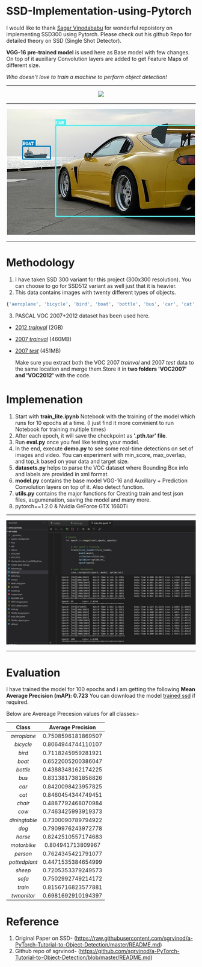 # SSD-Implementation-using-Pytorch

I would like to thank [Sagar Vinodababu](https://github.com/sgrvinod/a-PyTorch-Tutorial-to-Object-Detection) for wonderful repoistory on implementing SSD300 using Pytorch.
Please check out his github Repo for detailed theory on SSD (Single Shot Detector).

**VGG-16 pre-trained model** is used here as Base model with few changes. On top of it auxillary Convolution layers are added to get Feature Maps of different size.

*Who doesn't love to train a machine to perform object detection!*

---

<p align="center">
<img src="./img/demo.gif">
</p>

---

<p align="center">
<img src="./img/001394.jpg">
</p>

---
# Methodology
1) I have taken SSD 300 variant for this project (300x300 resolution). You can choose to go for SSD512 variant as well just that it is heavier.
2) This data contains images with twenty different types of objects.

```python
{'aeroplane', 'bicycle', 'bird', 'boat', 'bottle', 'bus', 'car', 'cat', 'chair', 'cow', 'diningtable', 'dog', 'horse', 'motorbike', 'person', 'pottedplant', 'sheep', 'sofa', 'train', 'tvmonitor'}
```
3) PASCAL VOC 2007+2012 dataset has been used here.
- [2012 _trainval_](http://host.robots.ox.ac.uk/pascal/VOC/voc2012/VOCtrainval_11-May-2012.tar) (2GB)
- [2007 _trainval_](http://host.robots.ox.ac.uk/pascal/VOC/voc2007/VOCtrainval_06-Nov-2007.tar) (460MB)
- [2007 _test_](http://host.robots.ox.ac.uk/pascal/VOC/voc2007/VOCtest_06-Nov-2007.tar) (451MB)

   Make sure you extract both the VOC 2007 _trainval_ and 2007 _test_ data to the same location and merge them.Store it in **two folders 'VOC2007' and 'VOC2012'** with the code.


# Implemenation
1) Start with **train_lite.ipynb** Notebook with the training of the model which runs for 10 epochs at a time. (I just find it more convinient to run Notebook for training multiple times)
2) After each epoch, it will save the checkpoint as **'.pth.tar' file**.
3) Run **eval.py** once you feel like testing your model.
4) In the end, execute **demo.py** to see some real-time detections on set of images and video. You can experiment with min_score, max_overlap, and top_k based on your data and target size.
5) **datasets.py** helps to parse the VOC dataset where Bounding Box info and labels are provided in xml format.
6) **model.py** contains the base model VGG-16 and Auxillary + Prediction Convolution layers on top of it. Also detect function.
7) **utils.py** contains the major functions for Creating train and test json files, augumenation, saving the model and many more. 
8) pytorch==1.2.0 & Nvidia GeForce GTX 1660Ti

---

<p align="center">
<img src="./img/train.jpg">
</p>

---

# Evaluation
I have trained the model for 100 epochs and i am getting the following **Mean Average Precision (mAP): 0.723**
You can download the model [trained ssd](https://drive.google.com/file/d/1pa4KJotMQAg0mBqT_xRD1HTDVdVxkCVW/view?usp=sharing) if required.

Below are Avereage Precesion values for all classes:-

 | Class | Average Precision |
 | :-----: | :------: |
 | _aeroplane_ | 0.7508596181869507 |
 | _bicycle_ | 0.8064944744110107 |  
 | _bird_ | 0.7118245959281921 |     
 | _boat_ | 0.6522005200386047 |     
 | _bottle_ | 0.4388348162174225 |   
 | _bus_ | 0.8313817381858826 |      
 | _car_ | 0.8420098423957825 |      
 | _cat_ | 0.8460454344749451 |
 | _chair_ | 0.4887792468070984 |
 | _cow_ | 0.7463425993919373 |
 | _diningtable_ | 0.7300090789794922 |
 | _dog_ | 0.7909976243972778 |
 | _horse_ | 0.8242510557174683 |
 | _motorbike_ | 0.804941713809967 |
 | _person_ | 0.7624345421791077 |
 | _pottedplant_ | 0.4471535384654999 |
 | _sheep_ | 0.7205353379249573 |
 | _sofa_ | 0.7502992749214172 |
 | _train_ | 0.8156716823577881 |
 | _tvmonitor_ | 0.6981692910194397 |

# Reference
1. Original Paper on SSD- (https://raw.githubusercontent.com/sgrvinod/a-PyTorch-Tutorial-to-Object-Detection/master/README.md)
2. Github repo of sgrvinod- (https://github.com/sgrvinod/a-PyTorch-Tutorial-to-Object-Detection/blob/master/README.md)
